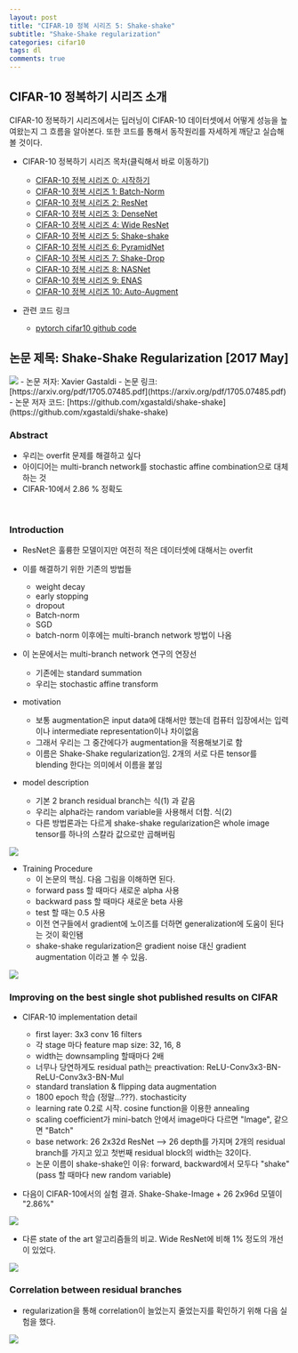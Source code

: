 ```yaml
---
layout: post
title: "CIFAR-10 정복 시리즈 5: Shake-shake"
subtitle: "Shake-Shake regularization"
categories: cifar10
tags: dl
comments: true
---
```


## CIFAR-10 정복하기 시리즈 소개
CIFAR-10 정복하기 시리즈에서는 딥러닝이 CIFAR-10 데이터셋에서 어떻게 성능을 높여왔는지 그 흐름을 알아본다. 또한 코드를 통해서 동작원리를 자세하게 깨닫고 실습해볼 것이다. 

- CIFAR-10 정복하기 시리즈 목차(클릭해서 바로 이동하기)
  - [CIFAR-10 정복 시리즈 0: 시작하기](https://dnddnjs.github.io/cifar10/2018/10/07/start_cifar10/)
  - [CIFAR-10 정복 시리즈 1: Batch-Norm](https://dnddnjs.github.io/cifar10/2018/10/08/batchnorm/)
  - [CIFAR-10 정복 시리즈 2: ResNet](https://dnddnjs.github.io/cifar10/2018/10/09/resnet/)
  - [CIFAR-10 정복 시리즈 3: DenseNet](https://dnddnjs.github.io/cifar10/2018/10/11/densenet/)
  - [CIFAR-10 정복 시리즈 4: Wide ResNet](https://dnddnjs.github.io/cifar10/2018/10/12/wide_resnet/)
  - [CIFAR-10 정복 시리즈 5: Shake-shake](https://dnddnjs.github.io/cifar10/2018/10/13/shake_shake/)
  - [CIFAR-10 정복 시리즈 6: PyramidNet](https://dnddnjs.github.io/cifar10/2018/10/24/pyramidnet/)
  - [CIFAR-10 정복 시리즈 7: Shake-Drop](https://dnddnjs.github.io/cifar10/2018/10/19/shake_drop/)
  - [CIFAR-10 정복 시리즈 8: NASNet](https://dnddnjs.github.io/cifar10/2018/11/03/nasnet/)
  - [CIFAR-10 정복 시리즈 9: ENAS](https://dnddnjs.github.io/cifar10/2018/11/03/enas/)
  - [CIFAR-10 정복 시리즈 10: Auto-Augment](https://dnddnjs.github.io/cifar10/2018/11/05/autoaugment/)
  
- 관련 코드 링크
  - [pytorch cifar10 github code](https://github.com/dnddnjs/pytorch-cifar10) 

## 논문 제목: Shake-Shake Regularization [2017 May]

<img src="https://www.dropbox.com/s/9n36ifz9ctxg90q/Screenshot%202018-10-13%2015.30.42.png?dl=1">
- 논문 저자: Xavier Gastaldi
- 논문 링크: [https://arxiv.org/pdf/1705.07485.pdf](https://arxiv.org/pdf/1705.07485.pdf)
- 논문 저자 코드: [https://github.com/xgastaldi/shake-shake](https://github.com/xgastaldi/shake-shake)

<br/>

### Abstract
- 우리는 overfit 문제를 해결하고 싶다
- 아이디어는 multi-branch network를 stochastic affine combination으로 대체하는 것
- CIFAR-10에서 2.86 % 정확도

<br/>

### Introduction

- ResNet은 훌륭한 모델이지만 여전히 적은 데이터셋에 대해서는 overfit
- 이를 해결하기 위한 기존의 방법들
  - weight decay
  - early stopping
  - dropout
  - Batch-norm
  - SGD
  - batch-norm 이후에는 multi-branch network 방법이 나옴

- 이 논문에서는 multi-branch network 연구의 연장선
  - 기존에는 standard summation
  - 우리는 stochastic affine transform

- motivation
  - 보통 augmentation은 input data에 대해서만 했는데 컴퓨터 입장에서는 입력이나 intermediate representation이나 차이없음
  - 그래서 우리는 그 중간에다가 augmentation을 적용해보기로 함
  - 이름은 Shake-Shake regularization임. 2개의 서로 다른 tensor를 blending 한다는 의미에서 이름을 붙임

- model description
  - 기본 2 branch residual branch는 식(1) 과 같음
  - 우리는 alpha라는 random variable을 사용해서 더함. 식(2)
  - 다른 방법론과는 다르게 shake-shake regularization은 whole image tensor를 하나의 스칼라 값으로만 곱해버림

<img src="https://www.dropbox.com/s/47rlhz4hkvt6twh/Screenshot%202018-10-13%2019.05.00.png?dl=1">

- Training Procedure
  - 이 논문의 핵심. 다음 그림을 이해하면 된다.
  - forward pass 할 때마다 새로운 alpha 사용
  - backward pass 할 때마다 새로운 beta 사용
  - test 할 때는 0.5 사용
  - 이전 연구들에서 gradient에 노이즈를 더하면 generalization에 도움이 된다는 것이 확인됌
  - shake-shake regularization은 gradient noise 대신 gradient augmentation 이라고 볼 수 있음.

<img src="https://www.dropbox.com/s/t2ijf2ahf5dkxa1/Screenshot%202018-10-13%2019.32.12.png?dl=1">

<br/>

### Improving on the best single shot published results on CIFAR

- CIFAR-10 implementation detail
  - first layer: 3x3 conv 16 filters
  - 각 stage 마다 feature map size: 32, 16, 8
  - width는 downsampling 할때마다 2배
  - 너무나 당연하게도 residual path는 preactivation: ReLU-Conv3x3-BN-ReLU-Conv3x3-BN-Mul
  - standard translation & flipping data augmentation
  - 1800 epoch 학습 (정말...???). stochasticity
  - learning rate 0.2로 시작. cosine function을 이용한 annealing
  - scaling coefficient가 mini-batch 안에서 image마다 다르면 "Image", 같으면 "Batch"
  - base network: 26 2x32d ResNet --> 26 depth를 가지며 2개의 residual branch를 가지고 있고 첫번째 residual block의 width는 32이다.
  - 논문 이름이 shake-shake인 이유: forward, backward에서 모두다 "shake"(pass 할 때마다 new random variable)

- 다음이 CIFAR-10에서의 실험 결과. Shake-Shake-Image + 26 2x96d 모델이 "2.86%"

<img src="https://www.dropbox.com/s/2t3twjh4sah9gwv/Screenshot%202018-10-13%2020.08.06.png?dl=1">

- 다른 state of the art 알고리즘들의 비교. Wide ResNet에 비해 1% 정도의 개선이 있었다.
<img src="https://www.dropbox.com/s/0pz8j5u8a24pr5z/Screenshot%202018-10-13%2020.09.49.png?dl=1">

<br/>

### Correlation between residual branches

- regularization을 통해 correlation이 늘었는지 줄었는지를 확인하기 위해 다음 실험을 했다.

<img src="https://www.dropbox.com/s/5ou3gczb6dgj17z/Screenshot%202018-10-13%2020.24.27.png?dl=1">